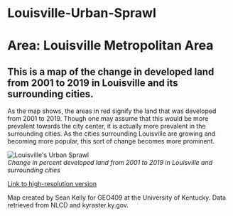 # Louisville-Urban-Sprawl
# Area: Louisville Metropolitan Area
## This is a map of the change in developed land from 2001 to 2019 in Louisville and its surrounding cities.

As the map shows, the areas in red signify the land that was developed from 2001 to 2019. Though one may assume that this would be more prevalent towards the city center,
it is actually more prevalent in the surrounding cities. As the cities surrounding Louisville are growing and becoming more popular, this sort of change becomes more prominent. 

![Louisville's Urban Sprawl](SKellyGIS/Louisville.jpg)     
*Change in percent developed land from 2001 to 2019 in Louisville and surrounding cities*

[Link to high-resolution version](Louisville.pdf)     

Map created by Sean Kelly for GEO409 at the University of Kentucky. Data retrieved from NLCD and kyraster.ky.gov.